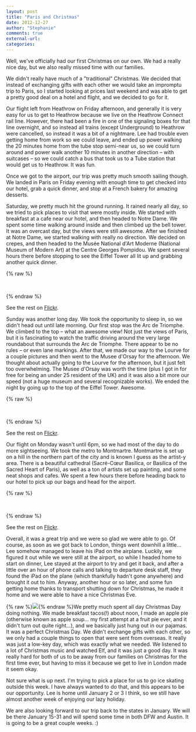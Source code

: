 ```yaml
---
layout: post
title: "Paris and Christmas"
date: 2012-12-27
author: "Stephanie"
comments: true
external-url: 
categories: 
---
```


Well, we've officially had our first Christmas on our own. We had a really nice day, but we also really missed time with our families. 

We didn't really have much of a "traditional" Christmas.  We decided that instead of exchanging gifts with each other we would take an impromptu trip to Paris, so I started looking at prices last weekend and was able to get a pretty good deal on a hotel and flight, and we decided to go for it. 

Our flight left from Heathrow on Friday afternoon, and generally it is very easy for us to get to Heathrow because we live on the Heathrow Connect rail line.  However, there had been a fire in one of the signaling boxes for that line overnight, and so instead all trains (except Underground) to Heathrow were cancelled, so instead it was a bit of a nightmare.  Lee had trouble even getting home from work so we could leave, and ended up power walking the 20 minutes home from the tube stop semi-near us, so we could turn around and power walk another 10 minutes in another direction – with suitcases – so we could catch a bus that took us to a Tube station that would get us to Heathrow. It was fun.

Once we got to the airport, our trip was pretty much smooth sailing though. We landed in Paris on Friday evening with enough time to get checked into our hotel, grab a quick dinner, and stop at a French bakery for amazing desserts.

Saturday, we pretty much hit the ground running. It rained nearly all day, so we tried to pick places to visit that were mostly inside. We started with breakfast at a cafe near our hotel, and then headed to Notre Dame. We spent some time walking around inside and then climbed up the bell tower. It was an overcast day, but the views were still awesome. After we finished at Notre Dame, we started walking with really no direction. We decided on crepes, and then headed to the Musée National d'Art Moderne (National Museum of Modern Art) at the Centre Georges Pompidou. We spent several hours there before stopping to see the Eiffel Tower all lit up and grabbing another quick dinner. 

{% raw %}
<p class="fancybox-group">
    <a class="fancybox" rel="parischristmas-notredame" href="/images/blog/2012-12-27-paris-and-christmas/IMG_3617.jpg"><img src="/images/blog/2012-12-27-paris-and-christmas/thumbnails/IMG_3617.jpg" alt=""/></a>
    <a class="fancybox" rel="parischristmas-notredame" href="/images/blog/2012-12-27-paris-and-christmas/IMG_3618.jpg"><img src="/images/blog/2012-12-27-paris-and-christmas/thumbnails/IMG_3618.jpg" alt=""/></a>
    <a class="fancybox" rel="parischristmas-notredame" href="/images/blog/2012-12-27-paris-and-christmas/IMG_0281.jpg"><img src="/images/blog/2012-12-27-paris-and-christmas/thumbnails/IMG_0281.jpg" alt=""/></a>
    <a class="fancybox" rel="parischristmas-notredame" href="/images/blog/2012-12-27-paris-and-christmas/IMG_0298.jpg"><img src="/images/blog/2012-12-27-paris-and-christmas/thumbnails/IMG_0298.jpg" alt=""/></a>
    <a class="fancybox" rel="parischristmas-notredame" href="/images/blog/2012-12-27-paris-and-christmas/IMG_0342.jpg"><img src="/images/blog/2012-12-27-paris-and-christmas/thumbnails/IMG_0342.jpg" alt=""/></a>
    <a class="fancybox" rel="parischristmas-notredame" href="/images/blog/2012-12-27-paris-and-christmas/IMG_0398.jpg"><img src="/images/blog/2012-12-27-paris-and-christmas/thumbnails/IMG_0398.jpg" alt=""/></a>
    <a class="fancybox" rel="parischristmas-notredame" href="/images/blog/2012-12-27-paris-and-christmas/IMG_3638.jpg"><img src="/images/blog/2012-12-27-paris-and-christmas/thumbnails/IMG_3638.jpg" alt=""/></a>
    <a class="fancybox" rel="parischristmas-notredame" href="/images/blog/2012-12-27-paris-and-christmas/IMG_0648.jpg"><img src="/images/blog/2012-12-27-paris-and-christmas/thumbnails/IMG_0648.jpg" alt=""/></a>
</p>
{% endraw %}

See the rest on [Flickr][1].

Sunday was another long day. We took the opportunity to sleep in, so we didn't head out until late morning. Our first stop was the Arc de Triomphe. We climbed to the top – what an awesome view! Not just the views of Paris, but it is fascinating to watch the traffic driving around the very large roundabout that surrounds the Arc de Triomphe. There appear to be no rules – or even lane markings. After that, we made our way to the Lourve for a couple pictures and then went to the Musee d'Orsay for the afternoon. We thought about actually going to the Lourve for the afternoon, but it just felt too overwhelming. The Musee d'Orsay was worth the time (plus I got in for free for being an under 25 resident of the UK) and it was also a bit more our speed (not a huge museum and several recognizable works). We ended the night by going up to the top of the Eiffel Tower. Awesome.

{% raw %}
<p class="fancybox-group">
    <a class="fancybox" rel="parischristmas-arcdetriomphe" href="/images/blog/2012-12-27-paris-and-christmas/IMG_0686.jpg"><img src="/images/blog/2012-12-27-paris-and-christmas/thumbnails/IMG_0686.jpg" alt=""/></a>
    <a class="fancybox" rel="parischristmas-arcdetriomphe" href="/images/blog/2012-12-27-paris-and-christmas/IMG_0722.jpg"><img src="/images/blog/2012-12-27-paris-and-christmas/thumbnails/IMG_0722.jpg" alt=""/></a>
    <a class="fancybox" rel="parischristmas-arcdetriomphe" href="/images/blog/2012-12-27-paris-and-christmas/IMG_0743.jpg"><img src="/images/blog/2012-12-27-paris-and-christmas/thumbnails/IMG_0743.jpg" alt=""/></a>
    <a class="fancybox" rel="parischristmas-arcdetriomphe" href="/images/blog/2012-12-27-paris-and-christmas/IMG_0812.jpg"><img src="/images/blog/2012-12-27-paris-and-christmas/thumbnails/IMG_0812.jpg" alt=""/></a>
    <a class="fancybox" rel="parischristmas-arcdetriomphe" href="/images/blog/2012-12-27-paris-and-christmas/IMG_0822.jpg"><img src="/images/blog/2012-12-27-paris-and-christmas/thumbnails/IMG_0822.jpg" alt=""/></a>
    <a class="fancybox" rel="parischristmas-arcdetriomphe" href="/images/blog/2012-12-27-paris-and-christmas/IMG_3670.jpg"><img src="/images/blog/2012-12-27-paris-and-christmas/thumbnails/IMG_3670.jpg" alt=""/></a>
    <a class="fancybox" rel="parischristmas-arcdetriomphe" href="/images/blog/2012-12-27-paris-and-christmas/IMG_0897.jpg"><img src="/images/blog/2012-12-27-paris-and-christmas/thumbnails/IMG_0897.jpg" alt=""/></a>
    <a class="fancybox" rel="parischristmas-arcdetriomphe" href="/images/blog/2012-12-27-paris-and-christmas/IMG_0991.jpg"><img src="/images/blog/2012-12-27-paris-and-christmas/thumbnails/IMG_0991.jpg" alt=""/></a>
</p>
{% endraw %}

See the rest on [Flickr][1].

Our flight on Monday wasn't until 6pm, so we had most of the day to do more sightseeing. We took the metro to Montmartre. Montmartre is set up on a hill in the northern part of the city and is known I guess as the artist-y area. There is a beautiful cathedral (Sacré-Cœur Basilica, or Basilica of the Sacred Heart of Paris), as well as a ton of artists set up painting, and some neat shops and cafes. We spent a few hours there before heading back to our hotel to pick up our bags and head for the airport.

{% raw %}
<p class="fancybox-group">
    <a class="fancybox" rel="parischristmas-sacrecoeur" href="/images/blog/2012-12-27-paris-and-christmas/IMG_1003.jpg"><img src="/images/blog/2012-12-27-paris-and-christmas/thumbnails/IMG_1003.jpg" alt=""/></a>
    <a class="fancybox" rel="parischristmas-sacrecoeur" href="/images/blog/2012-12-27-paris-and-christmas/IMG_1016.jpg"><img src="/images/blog/2012-12-27-paris-and-christmas/thumbnails/IMG_1016.jpg" alt=""/></a>
    <a class="fancybox" rel="parischristmas-sacrecoeur" href="/images/blog/2012-12-27-paris-and-christmas/IMG_1051.jpg"><img src="/images/blog/2012-12-27-paris-and-christmas/thumbnails/IMG_1051.jpg" alt=""/></a>
    <a class="fancybox" rel="parischristmas-sacrecoeur" href="/images/blog/2012-12-27-paris-and-christmas/IMG_1057.jpg"><img src="/images/blog/2012-12-27-paris-and-christmas/thumbnails/IMG_1057.jpg" alt=""/></a>
    <a class="fancybox" rel="parischristmas-sacrecoeur" href="/images/blog/2012-12-27-paris-and-christmas/IMG_1073.jpg"><img src="/images/blog/2012-12-27-paris-and-christmas/thumbnails/IMG_1073.jpg" alt=""/></a>
    <a class="fancybox" rel="parischristmas-sacrecoeur" href="/images/blog/2012-12-27-paris-and-christmas/IMG_1152.jpg"><img src="/images/blog/2012-12-27-paris-and-christmas/thumbnails/IMG_1152.jpg" alt=""/></a>
    <a class="fancybox" rel="parischristmas-sacrecoeur" href="/images/blog/2012-12-27-paris-and-christmas/IMG_1161.jpg"><img src="/images/blog/2012-12-27-paris-and-christmas/thumbnails/IMG_1161.jpg" alt=""/></a>
    <a class="fancybox" rel="parischristmas-sacrecoeur" href="/images/blog/2012-12-27-paris-and-christmas/IMG_1162.jpg"><img src="/images/blog/2012-12-27-paris-and-christmas/thumbnails/IMG_1162.jpg" alt=""/></a>
</p>
{% endraw %}

See the rest on [Flickr][1].

Overall, it was a great trip and we were so glad we were able to go. Of course, as soon as we got back to London, things went downhill a little... Lee somehow managed to leave his iPad on the airplane. Luckily, we figured it out while we were still at the airport, so while I headed home to start on dinner, Lee stayed at the airport to try and get it back, and after a little over an hour of phone calls and talking to departure desk staff, they found the iPad on the plane (which thankfully hadn't gone anywhere) and brought it out to him.  Anyway, another hour or so later, and some fun getting home thanks to transport shutting down for Christmas, he made it home and we were able to have a nice Christmas Eve.

{% raw %}<a class="fancybox" href="/images/blog/2012-12-27-paris-and-christmas/pie.jpg"><img src="/images/blog/2012-12-27-paris-and-christmas/thumbnails/pie.jpg" class="right"/></a>{% endraw %}We pretty much spent all day Christmas Day doing nothing. We made breakfast tacos(!) about noon, I made an apple pie (otherwise known as apple soup... my first attempt at a fruit pie ever, and it didn't turn out quite right...), and we basically just hung out in our pajamas. It was a perfect Christmas Day. We didn't exchange gifts with each other, so we only had a couple things to open that were sent from overseas. It really was just a low-key day, which was exactly what we needed. We listened to a lot of Christmas music and watched Elf, and it was just a good day. It was really hard for both of us to be away from our families on Christmas for the first time ever, but having to miss it because we get to live in London made it seem okay.

Not sure what is up next. I'm trying to pick a place for us to go ice skating outside this week. I have always wanted to do that, and this appears to be our opportunity. Lee is home until January 2 or 3 I think, so we still have almost another week of enjoying our lazy holiday.

We are also looking forward to our trip back to the states in January. We will be there January 15-31 and will spend some time in both DFW and Austin. It is going to be a great couple weeks. :)

[1]: http://www.flickr.com/photos/jlgoolsbee/sets/72157632348149243/